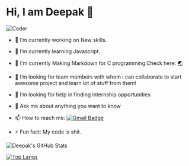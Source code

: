 # Hi, I am Deepak 👋

<img src="https://raw.githubusercontent.com/ankitpriyarup/ankitpriyarup/master/coder.gif" alt="Coder" />

- 🔭 I’m currently working on New skills. 
- 🌱 I’m currently learning Javascript.
- 🔨 I'm currently Making Markdown for C programming.Check here: [:earth_asia:](https://deepaksy.github.io/C)
- 👯 I’m looking for team members with whom i can collaborate to start awesome project and learn lot of stuff from them!
- 🤔 I’m looking for help in finding internship opportunities
- 💬 Ask me about anything you want to know
- 📫 How to reach me: 
[![Gmail Badge](https://img.shields.io/badge/-deepaksuryawanshiofficial@gmail.com-db4437?style=flat-square&logo=Gmail&logoColor=white&link=mailto:deepaksuryawanshiofficial@gmail.com)](mailto:deepaksuryawanshiofficial@gmail.com)

- ⚡ Fun fact: My code is shit.

![Deepak's GitHub Stats](https://github-readme-stats.vercel.app/api?username=deepaksy&show_icons=true&hide_border=true&title_color=fff&icon_color=fc531f&text_color=fff&bg_color=121212&include_all_commits=true)

[![Top Langs](https://github-readme-stats.vercel.app/api/top-langs/?username=deepaksy&hide=html&layout=compact)](https://github.com/pixan198/github-readme-stats)
